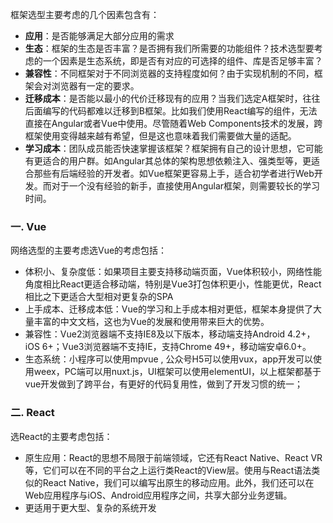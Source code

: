 <!-- ---
title: Vue基础系列之框架选型
date: 2022-11-16
tags: Vue基础系列
set: BaseVue
--- -->

框架选型主要考虑的几个因素包含有：
* **应用**：是否能够满足大部分应用的需求
* **生态**：框架的生态是否丰富？是否拥有我们所需要的功能组件？技术选型要考虑的一个因素是生态系统，即是否有对应的可选择的组件、库是否足够丰富？
* **兼容性**：不同框架对于不同浏览器的支持程度如何？由于实现机制的不同，框架会对浏览器有一定的要求。
* **迁移成本**：是否能以最小的代价迁移现有的应用？当我们选定A框架时，往往后面编写的代码都难以迁移到B框架。比如我们使用React编写的组件，无法直接在Angular或者Vue中使用。尽管随着Web Components技术的发展，跨框架使用变得越来越有希望，但是这也意味着我们需要做大量的适配。
* **学习成本**：团队成员能否快速掌握该框架？框架拥有自己的设计思想，它可能有更适合的用户群。如Angular其总体的架构思想依赖注入、强类型等，更适合那些有后端经验的开发者。如Vue框架更容易上手，适合初学者进行Web开发。而对于一个没有经验的新手，直接使用Angular框架，则需要较长的学习时间。

### 一. Vue

网络选型的主要考虑选Vue的考虑包括：
* 体积小、复杂度低：如果项目主要支持移动端页面，Vue体积较小，网络性能角度相比React更适合移动端，特别是Vue3打包体积更小，性能更优，React相比之下更适合大型相对更复杂的SPA
* 上手成本、迁移成本低：Vue的学习和上手成本相对更低，框架本身提供了大量丰富的中文文档，这也为Vue的发展和使用带来巨大的优势。
* 兼容性：Vue2浏览器端不支持IE8及以下版本，移动端支持Android 4.2+，iOS 6+；Vue3浏览器端不支持IE，支持Chrome 49+，移动端安卓6.0+。
* 生态系统：小程序可以使用mpvue , 公众号H5可以使用vux，app开发可以使用weex，PC端可以用nuxt.js，UI框架可以使用elementUI，以上框架都基于vue开发做到了跨平台，有更好的代码复用性，做到了开发习惯的统一；

### 二. React

选React的主要考虑包括：
* 原生应用：React的思想不局限于前端领域，它还有React Native、React VR等，它们可以在不同的平台之上运行类React的View层。使用与React语法类似的React Native，我们可以编写出原生的移动应用。此外，我们还可以在Web应用程序与iOS、Android应用程序之间，共享大部分业务逻辑。
* 更适用于更大型、复杂的系统开发
